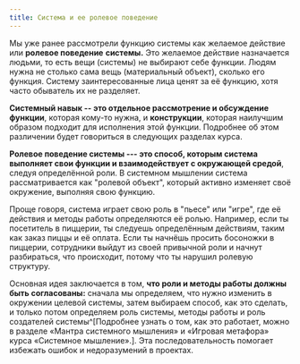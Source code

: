 ```yaml
---
title: Система и ее ролевое поведение
---
```


Мы уже ранее рассмотрели функцию системы как желаемое действие или
**ролевое поведение** **системы.** Это желаемое действие назначается
людьми, то есть вещи (системы) не выбирают себе функции. Людям нужна не
столько сама вещь (материальный объект), сколько его функция. Систему
заинтересованные лица ценят за её функцию, хотя часто обыватель их не
разделяет.

**Системный навык -- это отдельное рассмотрение и обсуждение функции**,
которая кому-то нужна, и **конструкции**, которая наилучшим образом
подходит для исполнения этой функции. Подробнее об этом различении будет
говориться в следующих разделах курса.

**Ролевое поведение системы --- это способ, которым система выполняет
свои функции и взаимодействует с окружающей средой**, следуя
определённой роли. В системном мышлении система рассматривается как
\"ролевой объект\", который активно изменяет своё окружение, выполняя
свою функцию.

Проще говоря, система играет свою роль в \"пьесе\" или \"игре\", где её
действия и методы работы определяются её ролью. Например, если ты
посетитель в пиццерии, ты следуешь определённым действиям, таким как
заказ пиццы и её оплата. Если ты начнёшь просить босоножки в пиццерии,
сотрудники выйдут из своей привычной роли и начнут разбираться, что
происходит, потому что ты нарушил ролевую структуру.

Основная идея заключается в том, **что роли и методы работы должны быть
согласованы:** сначала мы определяем, что нужно изменить в окружении
целевой системы, затем выбираем способ, как это сделать, и только потом
определяем роль системы, методы работы и роль создателей
системы^[Подробнее узнать о том, как это работает, можно
в разделе «Мантра системного мышления» и «Игровая метафора» курса
«Cистемное мышление».]. Эта последовательность помогает
избежать ошибок и недоразумений в проектах.
